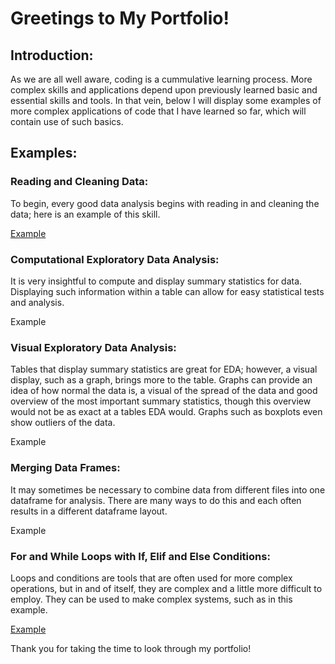 # Greetings to My Portfolio!

## Introduction:

As we are all well aware, coding is a cummulative learning process. More complex skills and applications depend upon previously learned basic and essential skills and tools. In that vein, below I will display some examples of more complex applications of code that I have learned so far, which will contain use of such basics.

## Examples:

### Reading and Cleaning Data:

To begin, every good data analysis begins with reading in and cleaning the data; here is an example of this skill.

[Example](Reading-and-Cleaning-Data.md)

### Computational Exploratory Data Analysis:

It is very insightful to compute and display summary statistics for data. Displaying such information within a table can allow for easy statistical tests and analysis.

Example

### Visual Exploratory Data Analysis:

Tables that display summary statistics are great for EDA; however, a visual display, such as a graph, brings more to the table. Graphs can provide an idea of how normal the data is, a visual of the spread of the data and good overview of the most important summary statistics, though this overview would not be as exact at a tables EDA would. Graphs such as boxplots even show outliers of the data. 

Example

### Merging Data Frames:

It may sometimes be necessary to combine data from different files into one dataframe for analysis. There are many ways to do this and each often results in a different dataframe layout. 

Example

### For and While Loops with If, Elif and Else Conditions:

Loops and conditions are tools that are often used for more complex operations, but in and of itself, they are complex and a little more difficult to employ. They can be used to make complex systems, such as in this example.

[Example](For-and-While-Loop-Example.ipynb)

Thank you for taking the time to look through my portfolio! 
